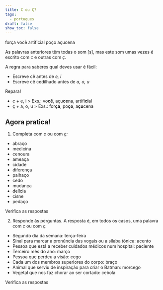 ```yaml
---
title: C ou Ç?
tags:
  - portugues
draft: false
show_toc: false
---
```

<e-layout>
<e-tag color=1>força</e-tag>
<e-tag color=2>você</e-tag>
<e-tag color=3>artificial</e-tag>
<e-tag color=4>poço</e-tag>
<e-tag color=5>açucena</e-tag>
</e-layout>

As palavras anteriores têm todas o som [s], mas este som umas vezes é escrito com *c* e outras com *ç.* 

A regra para saberes qual deves usar é fácil: 
- Escreve cê antes de *e, i*
- Escreve cê cedilhado antes de *a, o, u*

<article>
Repara!

- c + e, i > Exs.: vo**cê**, açu**ce**na, artifi**ci**al
- ç + a, o, u > Exs.: for**ça**, po**ço**, a**çu**cena
</article>

## Agora pratica!

1. Completa com *c* ou com *ç:*

- abra<e-answer size=1>ç</e-answer>o
- medi<e-answer size=1>c</e-answer>ina
- <e-answer size=1>c</e-answer>enoura
- amea<e-answer size=1>ç</e-answer>a
- <e-answer size=1>c</e-answer>idade
- diferen<e-answer size=1>ç</e-answer>a
- palha<e-answer size=1>ç</e-answer>o
- <e-answer size=1>c</e-answer>edo
- mudan<e-answer size=1>ç</e-answer>a
- delí<e-answer size=1>c</e-answer>ia
- <e-answer size=1>c</e-answer>isne
- peda<e-answer size=1>ç</e-answer>o

<e-validate>Verifica as respostas</e-validate>


2. Responde às perguntas. A resposta é, em todos os casos, uma palavra com *c* ou com *ç.*

- Segundo dia da semana: <e-answer>terça-feira</e-answer>
- Sinal para marcar a pronúncia das vogais ou a sílaba tónica: <e-answer>acento</e-answer> 
- Pessoa que está a receber cuidados médicos num hospital: <e-answer>paciente</e-answer>
- Terceiro mês do ano: <e-answer>março</e-answer>
- Pessoa que perdeu a visão: <e-answer>cego</e-answer>
- Cada um dos membros superiores do corpo: <e-answer>braço</e-answer>
- Animal que serviu de inspiração para criar o Batman: <e-answer>morcego</e-answer>
- Vegetal que nos faz chorar ao ser cortado: <e-answer>cebola</e-answer>

<e-validate>Verifica as respostas</e-validate>
